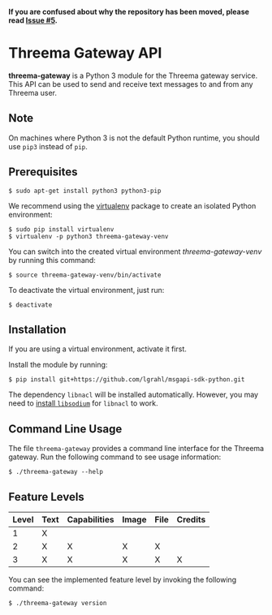 **If you are confused about why the repository has been moved, please read [Issue #5](https://github.com/lgrahl/threema-msgapi-sdk-python/issues/5).**

# Threema Gateway API

**threema-gateway** is a Python 3 module for the Threema gateway service. This API can
be used to send and receive text messages to and from any Threema user.

## Note

On machines where Python 3 is not the default Python runtime, you should use
``pip3`` instead of ``pip``.

## Prerequisites

```
$ sudo apt-get install python3 python3-pip
```

We recommend using the [virtualenv](https://virtualenv.readthedocs.org/en/latest/)
package to create an isolated Python environment:

```
$ sudo pip install virtualenv
$ virtualenv -p python3 threema-gateway-venv
```

You can switch into the created virtual environment *threema-gateway-venv*
by running this command:

```
$ source threema-gateway-venv/bin/activate
```

To deactivate the virtual environment, just run:

```
$ deactivate
```

## Installation

If you are using a virtual environment, activate it first.

Install the module by running:

```
$ pip install git+https://github.com/lgrahl/msgapi-sdk-python.git
```

The dependency ``libnacl`` will be installed automatically. However, you may need to
[install ``libsodium``](https://download.libsodium.org/doc/installation/index.html) for ``libnacl``
to work. 

## Command Line Usage

The file ``threema-gateway`` provides a command line interface for the Threema gateway.
Run the following command to see usage information:

```
$ ./threema-gateway --help
```

## Feature Levels

| Level | Text | Capabilities | Image | File | Credits |
|-------|------|--------------|-------|------|---------|
| 1     | X    |              |       |      |         |
| 2     | X    | X            | X     | X    |         |
| 3     | X    | X            | X     | X    | X       |

You can see the implemented feature level by invoking the following command:

```
$ ./threema-gateway version
```

